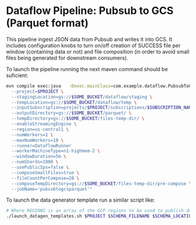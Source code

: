 # Dataflow Pipeline: Pubsub to GCS (Parquet format)

This pipeline ingest JSON data from Pubsub and writes it into GCS. It includes configuration knobs to turn on/off creation of SUCCESS file per window (containing data or not) and file composition (in order to avoid small files being generated for downstream consumers).

To launch the pipeline running the next maven command should be suficient: 
``` bash 
mvn compile exec:java   -Dexec.mainClass=com.example.dataflow.PubsubToGCSParquet   -Dexec.cleanupDaemonThreads=false   -Dexec.args=" \
  --project=$PROJECT \
  --stagingLocation=gs://$SOME_BUCKET/dataflow/staging \
  --tempLocation=gs://$SOME_BUCKET/dataflow/temp \
  --inputSubscription=projects/$PROJECT/subscriptions/$SUBSCRIPTION_NAME \
  --outputDirectory=gs://$SOME_BUCKET/parquet/ \
  --tempDirectory=gs://$SOME_BUCKET/files-temp-dir/ \
  --enableStreamingEngine \
  --region=us-central1 \
  --numWorkers=1 \
  --maxNumWorkers=10 \
  --runner=DataflowRunner 
  --workerMachineType=n1-highmem-2 \
  --windowDuration=5m \
  --numShards=1000 \
  --usePublicIps=false \
  --composeSmallFiles=true \
  --fileCountPerCompose=20 \
  --composeTempDirectory=gs://$SOME_BUCKET/files-temp-dir/pre-compose \
  --jobName='pubsubtogcsparquet'"
```

To launch the data generator template run a similar script like: 
``` bash
# Where REGIONS is an array of the GCP regions to be used to publish data to the defined topic
./launch_datagen_templates.sh $PROJECT $SCHEMA_FILENAME $SCHEMA_LOCATION $QPS $TOPIC "${REGIONS[@]}"
```